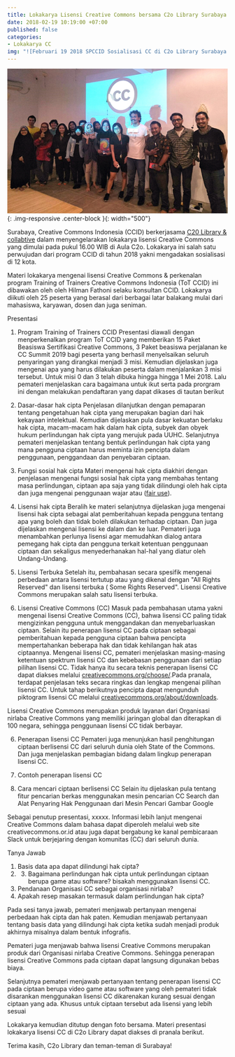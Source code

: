 ```yaml
---
title: Lokakarya Lisensi Creative Commons bersama C2o Library Surabaya
date: 2018-02-19 10:19:00 +07:00
published: false
categories:
- Lokakarya CC
img: "![Februari 19 2018 SPCCID Sosialisasi CC di C2o Library Surabaya.jpeg]"
---
```


![Februari 19 2018 SPCCID Sosialisasi CC di C2o Library Surabaya.jpeg](/uploads/Februari%2019%202018%20SPCCID%20Sosialisasi%20CC%20di%20C2o%20Library%20Surabaya.jpeg){: .img-responsive .center-block }{: width="500"}

Surabaya, Creative Commons Indonesia (CCID) berkerjasama  [C20 Library & collabtive](http://c2o-library.net) dalam menyengelarakan lokakarya lisensi Creative Commons yang dimulai pada pukul 16.00 WIB di Aula C2o. Lokakarya ini salah satu perwujudan dari program CCID di tahun 2018 yakni mengadakan sosialisasi di 12 kota. 

Materi lokakarya mengenai lisensi Creative Commons & perkenalan program Training of Trainers Creative Commons Indonesia (ToT CCID) ini dibawakan oleh oleh Hilman Fathoni selaku konsultan CCID. Lokakarya diikuti oleh 25 peserta yang berasal dari berbagai latar balakang mulai dari mahasiswa, karyawan, dosen dan juga seniman. 

Presentasi

1. Program Training of Trainers CCID
Presentasi diawali dengan menperkenalkan program ToT CCID yang memberikan 15 Paket Beasiswa Sertifikasi Creative Commons, 3 Paket beasiswa perjalanan ke CC Summit 2019 bagi peserta yang berhasil menyelsaikan seluruh penyaringan yang dirangkai menjadi 3 misi. Kemudian dijelaskan juga mengenai apa yang harus dilakukan peserta dalam menjalankan 3 misi tersebut. Untuk misi 0 dan 3 telah dibuka hingga hingga 1 Mei 2018. Lalu pemateri menjelaskan cara bagaimana untuk ikut serta pada prorgram ini dengan melakukan pendaftaran yang dapat dikases di tautan berikut[](http://bit.do/CCID-ToT) 

2. Dasar-dasar hak cipta
Penjelasan dilanjutkan dengan pemaparan tentang pengetahuan hak cipta yang merupakan bagian dari hak kekayaan intelektual. Kemudian dijelaskan pula dasar kekuatan berlaku hak cipta, macam-macam hak dalam hak cipta, subyek dan obyek hukum perlindungan hak cipta yang merujuk pada UUHC. Selanjutnya pemateri menjelaskan tentang bentuk perlindungan hak cipta yang mana pengguna ciptaan harus meminta izin pencipta dalam penggunaan, penggandaan dan penyebaran ciptaan. 

3. Fungsi sosial hak cipta
Materi mengenai hak cipta diakhiri dengan penjelasan mengenai fungsi sosial hak cipta yang membahas tentang masa perlindungan, ciptaan apa saja yang tidak dilindungi oleh hak cipta dan juga mengenai  penggunaan wajar atau ([fair use](http://creativecommons.or.id/2016/08/tanya-jawab-sobat-ccid-2-agustus-2016/)).

4. Lisensi hak cipta
Beralih ke materi selanjutnya dijelaskan juga mengenai lisensi hak cipta sebagai alat pemberitahuan kepada pengguna tentang apa yang boleh dan tidak boleh dilakukan terhadap ciptaan. Dan juga dijelaskan mengenai lisensi ke dalam dan ke luar. Pemateri juga menambahkan perlunya lisensi agar memudahkan dialog antara pemegang hak cipta dan pengguna terkait ketentuan penggunaan ciptaan dan sekaligus menyederhanakan hal-hal yang diatur oleh Undang-Undang.

5. Lisensi Terbuka
Setelah itu, pembahasan secara spesifik mengenai perbedaan antara lisensi tertutup atau yang dikenal dengan "All Rights Reserved" dan  lisensi terbuka ( Some Rights Reserved". Lisensi Creative Commons merupakan salah satu lisensi terbuka. 


6. Lisensi Creative Commons (CC)
Masuk pada pembahasan utama yakni mengenai lisensi Creative Commons (CC), bahwa lisensi CC paling tidak mengizinkan pengguna untuk menggandakan dan menyebarluaskan ciptaan. Selain itu penerapan lisensi CC pada ciptaan sebagai pemberitahuan kepada pengguna ciptaan bahwa pencipta mempertahankan beberapa hak dan tidak kehilangan hak atas ciptaannya. Mengenai lisensi CC, pemateri menjelaskan masing-masing ketentuan spektrum lisensi CC dan kebebasan penggunaan dari setiap pilihan lisensi CC. Tidak hanya itu secara teknis penerapan lisensi CC dapat diakses melalui [creativecommons.org/choose/](http://creativecommons.org/choose/).Pada pranala, terdapat penjelasan teks secara ringkas dan lengkap mengenai pilihan lisensi CC. Untuk tahap berikutnya pencipta dapat mengunduh piktogram lisensi CC melalui [creativecommons.org/about/downloads](http://creativecommons.org/about/downloads).

Lisensi Creative Commons merupakan produk layanan dari Organisasi nirlaba Creative Commons yang memiliki jaringan global dan diterapkan di 100 negara, sehingga penggunaan lisensi CC tidak berbayar.

6. Penerapan lisensi CC
Pemateri juga menunjukan hasil penghitungan ciptaan berlisensi CC dari seluruh dunia oleh State of the Commons. Dan juga menjelaskan pembagian bidang dalam lingkup penerapan lisensi CC. 

7. Contoh penerapan lisensi CC

8. Cara mencari ciptaan berlisensi CC
Selain itu dijelaskan pula tentang fitur pencarian berkas menggunakan mesin pencarian CC Search dan Alat Penyaring Hak Penggunaan dari Mesin Pencari Gambar Google

Sebagai penutup presentasi, xxxxx. Informasi lebih lanjut mengenai Creative Commons dalam bahasa dapat diperoleh melalui web site creativecommons.or.id atau juga dapat  bergabung ke kanal pembicaraan Slack untuk berjejaring dengan komunitas (CC) dari seluruh dunia.

Tanya Jawab
1.  Basis data apa dapat dilindungi hak cipta?
2.  3. Bagaimana perlindungan hak cipta untuk perlindungan ciptaan berupa game atau software? bisakah menggunakan lisensi CC.
4. Pendanaan Organisasi CC sebagai organisasi nirlaba?
5. Apakah resep masakan termasuk dalam perlindungan hak cipta?

Pada sesi tanya jawab, pemateri menjawab pertanyaan mengenai perbedaan hak cipta dan hak paten. Kemudian menjawab pertanyaan tentang basis data yang dilindungi hak cipta ketika sudah menjadi produk akhirnya misalnya dalam bentuk infografis.

Pemateri juga menjawab bahwa lisensi Creative Commons merupakan produk dari Organisasi nirlaba Creative Commons. Sehingga penerapan lisensi Creative Commons pada ciptaan dapat langsung digunakan bebas biaya.

Selanjutnya pemateri menjawab pertanyaan tentang penerapan lisensi CC pada ciptaan berupa video game atau software yang oleh pemateri tidak disarankan menggunakan lisensi CC dikarenakan kurang sesuai dengan ciptaan yang ada. Khusus untuk ciptaan tersebut ada lisensi yang lebih sesuai

Lokakarya kemudian ditutup dengan foto bersama. Materi presentasi lokakarya lisensi CC di C2o Library dapat diakses di pranala berikut.


Terima kasih, C2o Library dan teman-teman di Surabaya!


